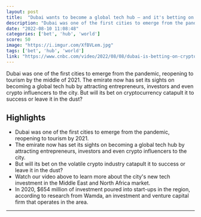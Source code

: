 ```yaml
---
layout: post
title:  "Dubai wants to become a global tech hub – and it's betting on crypto to get it there"
description: "Dubai was one of the first cities to emerge from the pandemic, reopening to tourism by the middle of 2021. The emirate now has set its sights on becoming a global tech hub by attracting entrepreneurs, investors and even crypto influencers to the city. But will its bet on cryptocurrency catapult it to success or leave it in the dust?"
date: "2022-08-10 11:08:48"
categories: ['bet', 'hub', 'world']
score: 50
image: "https://i.imgur.com/XfBVLem.jpg"
tags: ['bet', 'hub', 'world']
link: "https://www.cnbc.com/video/2022/08/08/dubai-is-betting-on-crypto-to-become-a-global-tech-hub.html"
---
```


Dubai was one of the first cities to emerge from the pandemic, reopening to tourism by the middle of 2021. The emirate now has set its sights on becoming a global tech hub by attracting entrepreneurs, investors and even crypto influencers to the city. But will its bet on cryptocurrency catapult it to success or leave it in the dust?

## Highlights

- Dubai was one of the first cities to emerge from the pandemic, reopening to tourism by 2021.
- The emirate now has set its sights on becoming a global tech hub by attracting entrepreneurs, investors and even crypto influencers to the city.
- But will its bet on the volatile crypto industry catapult it to success or leave it in the dust?
- Watch our video above to learn more about the city's new tech investment in the Middle East and North Africa market.
- In 2020, $654 million of investment poured into start-ups in the region, according to research from Wamda, an investment and venture capital firm that operates in the area.

---
